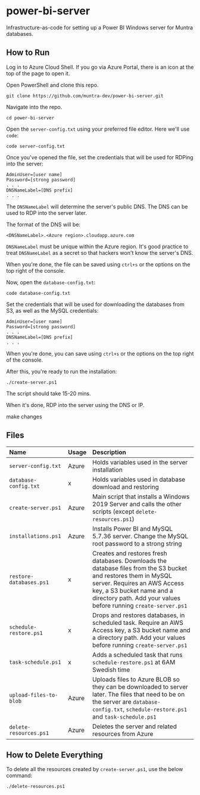 # power-bi-server
Infrastructure-as-code for setting up a Power BI Windows server for Muntra databases.

## How to Run

Log in to Azure Cloud Shell. If you go via Azure Portal, there is an icon at the top of the page to open it.

Open PowerShell and clone this repo.

```
git clone https://github.com/muntra-dev/power-bi-server.git
```

Navigate into the repo.

```
cd power-bi-server
```

Open the `server-config.txt` using your preferred file editor. Here we'll use `code`:
```
code server-config.txt
```

Once you've opened the file, set the credentials that will be used for RDPing into the server:

```
AdminUser=[user name]
Password=[strong password]
. . .
DNSNameLabel=[DNS prefix]
. . .
```

The `DNSNameLabel` will determine the server's public DNS. The DNS can be used to RDP into the server later.

The format of the DNS will be:
```
<DNSNameLabel>.<Azure region>.cloudapp.azure.com
```

`DNSNameLabel` must be unique within the Azure region. It's good practice to treat `DNSNameLabel` as a secret so that hackers won't know the server's DNS.

When you're done, the file can be saved using `ctrl+s` or the options on the top right of the console.


Now, open the `database-config.txt`:
```
code database-config.txt
```

Set the credentials that will be used for downloading the databases from S3, as well as the MySQL credentials:

```
AdminUser=[user name]
Password=[strong password]
. . .
DNSNameLabel=[DNS prefix]
. . .
```

When you're done, you can save using `ctrl+s` or the options on the top right of the console.


After this, you're ready to run the installation:

```
./create-server.ps1
```

The script should take 15-20 mins.

When it's done, RDP into the server using the DNS or IP.

make changes


## Files
| Name | Usage | Description |
| :--- | :---- | :---------- |
| `server-config.txt` | Azure | Holds variables used in the server installation |
| `database-config.txt` | x | Holds variables used in database download and restoring |
| `create-server.ps1` | Azure | Main script that installs a Windows 2019 Server and calls the other scripts (except `delete-resources.ps1`) |
| `installations.ps1` | Azure | Installs Power BI and MySQL 5.7.36 server. Change the MySQL root password to a strong string |
| `restore-databases.ps1` | x | Creates and restores fresh databases. Downloads the database files from the S3 bucket and restores them in MySQL server. Requires an AWS Access key, a S3 bucket name and a directory path. Add your values before running `create-server.ps1` |
| `schedule-restore.ps1` | x | Drops and restores databases, in scheduled task. Require an AWS Access key, a S3 bucket name and a directory path. Add your values before running `create-server.ps1` |
| `task-schedule.ps1` | x | Adds a scheduled task that runs `schedule-restore.ps1` at 6AM Swedish time |
| `upload-files-to-blob` | Azure | Uploads files to Azure BLOB so they can be downloaded to server later. The files that need to be on the server are `database-config.txt`, `schedule-restore.ps1` and `task-schedule.ps1` |
| `delete-resources.ps1` | Azure | Deletes the server and related resources from Azure |

## How to Delete Everything
To delete all the resources created by `create-server.ps1`, use the below command:

```
./delete-resources.ps1
```
